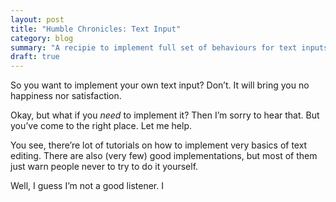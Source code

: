 ```yaml
---
layout: post
title: "Humble Chronicles: Text Input"
category: blog
summary: "A recipie to implement full set of behaviours for text inputs"
draft: true
---
```


So you want to implement your own text input? Don’t. It will bring you no happiness nor satisfaction.

Okay, but what if you _need_ to implement it? Then I’m sorry to hear that. But you’ve come to the right place. Let me help.

You see, there’re lot of tutorials on how to implement very basics of text editing. There are also (very few) good implementations, but most of them just warn people never to try to do it yourself.

Well, I guess I’m not a good listener. I